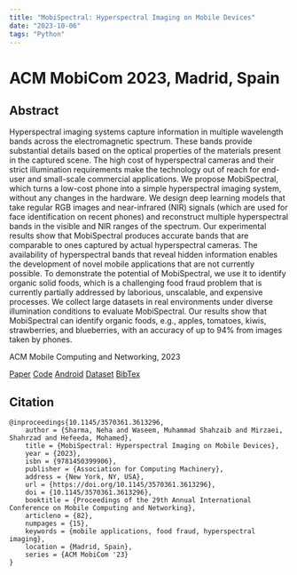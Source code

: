 ```yaml
---
title: "MobiSpectral: Hyperspectral Imaging on Mobile Devices"
date: "2023-10-06"
tags: "Python"
---
```


# ACM MobiCom 2023, Madrid, Spain

## Abstract
Hyperspectral imaging systems capture information in multiple wavelength bands across the electromagnetic spectrum. These bands provide substantial details based on the optical properties of the materials present in the captured scene. The high cost of hyperspectral cameras and their strict illumination requirements make the technology out of reach for end-user and small-scale commercial applications. We propose MobiSpectral, which turns a low-cost phone into a simple hyperspectral imaging system, without any changes in the hardware. We design deep learning models that take regular RGB images and near-infrared (NIR) signals (which are used for face identification on recent phones) and reconstruct multiple hyperspectral bands in the visible and NIR ranges of the spectrum. Our experimental results show that MobiSpectral produces accurate bands that are comparable to ones captured by actual hyperspectral cameras. The availability of hyperspectral bands that reveal hidden information enables the development of novel mobile applications that are not currently possible. To demonstrate the potential of MobiSpectral, we use it to identify organic solid foods, which is a challenging food fraud problem that is currently partially addressed by laborious, unscalable, and expensive processes. We collect large datasets in real environments under diverse illumination conditions to evaluate MobiSpectral. Our results show that MobiSpectral can identify organic foods, e.g., apples, tomatoes, kiwis, strawberries, and blueberries, with an accuracy of up to 94% from images taken by phones.

ACM Mobile Computing and Networking, 2023

[Paper](https://www.cs.sfu.ca/~mhefeeda/Papers/mobiCom23_MobiSpectral.pdf)  [Code](https://github.com/mobispectral/mobicom23_mobispectral)  [Android](https://github.com/ShahzaibWaseem/MobiSpectral-Android) [Dataset](https://www.frdr-dfdr.ca/repo/dataset/cf34da8b-f794-47c5-b114-88ecdd112a14)	[BibTex](../mobispectral.bib)

## Citation
```
@inproceedings{10.1145/3570361.3613296,
	author = {Sharma, Neha and Waseem, Muhammad Shahzaib and Mirzaei, Shahrzad and Hefeeda, Mohamed},
	title = {MobiSpectral: Hyperspectral Imaging on Mobile Devices},
	year = {2023},
	isbn = {9781450399906},
	publisher = {Association for Computing Machinery},
	address = {New York, NY, USA},
	url = {https://doi.org/10.1145/3570361.3613296},
	doi = {10.1145/3570361.3613296},
	booktitle = {Proceedings of the 29th Annual International Conference on Mobile Computing and Networking},
	articleno = {82},
	numpages = {15},
	keywords = {mobile applications, food fraud, hyperspectral imaging},
	location = {Madrid, Spain},
	series = {ACM MobiCom '23}
}
```